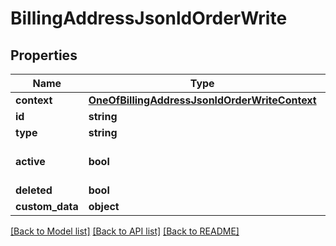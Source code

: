 # BillingAddressJsonldOrderWrite

## Properties
Name | Type | Description | Notes
------------ | ------------- | ------------- | -------------
**context** | [**OneOfBillingAddressJsonldOrderWriteContext**](OneOfBillingAddressJsonldOrderWriteContext.md) |  | [optional] 
**id** | **string** |  | [optional] 
**type** | **string** |  | [optional] 
**active** | **bool** |  | [optional] [default to true]
**deleted** | **bool** |  | [optional] 
**custom_data** | **object** |  | [optional] 

[[Back to Model list]](../../README.md#documentation-for-models) [[Back to API list]](../../README.md#documentation-for-api-endpoints) [[Back to README]](../../README.md)

